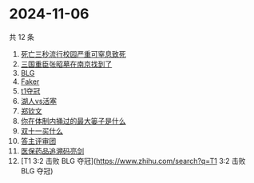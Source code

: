 # 2024-11-06

共 12 条

<!-- BEGIN ZHIHUSEARCH -->
<!-- 最后更新时间 Wed Nov 06 2024 01:19:37 GMT+0800 (China Standard Time) -->
1. [死亡三秒流行校园严重可窒息致死](https://www.zhihu.com/search?q=死亡三秒流行校园严重可窒息致死)
1. [三国重臣张昭墓在南京找到了](https://www.zhihu.com/search?q=三国重臣张昭墓在南京找到了)
1. [BLG](https://www.zhihu.com/search?q=BLG)
1. [Faker](https://www.zhihu.com/search?q=Faker)
1. [t1夺冠](https://www.zhihu.com/search?q=t1夺冠)
1. [湖人vs活塞](https://www.zhihu.com/search?q=湖人vs活塞)
1. [郑钦文](https://www.zhihu.com/search?q=郑钦文)
1. [你在体制内捅过的最大篓子是什么](https://www.zhihu.com/search?q=你在体制内捅过的最大篓子是什么)
1. [双十一买什么](https://www.zhihu.com/search?q=双十一买什么)
1. [答主评审团](https://www.zhihu.com/search?q=答主评审团)
1. [医保药品追溯码亮剑](https://www.zhihu.com/search?q=医保药品追溯码亮剑)
1. [T1 3:2 击败 BLG 夺冠](https://www.zhihu.com/search?q=T1 3:2 击败 BLG 夺冠)
<!-- END ZHIHUSEARCH -->
